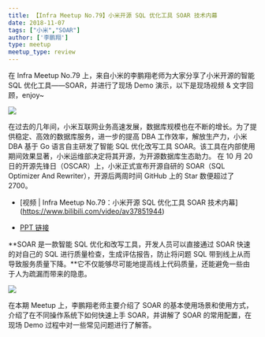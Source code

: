 ```yaml
---
title: 【Infra Meetup No.79】小米开源 SQL 优化工具 SOAR 技术内幕
date: 2018-11-07
tags: ["小米","SOAR"]
author: ['李鹏翔']
type: meetup
meetup_type: review
---
```


在 Infra Meetup No.79 上，来自小米的李鹏翔老师为大家分享了小米开源的智能 SQL 优化工具——SOAR，并进行了现场 Demo 演示，以下是现场视频 & 文字回顾，enjoy~

![](https://upload-images.jianshu.io/upload_images/542677-aa4219c8e2a0393e?imageMogr2/auto-orient/strip%7CimageView2/2/w/1240)

在过去的几年间，小米互联网业务高速发展，数据库规模也在不断的增长。为了提供稳定、高效的数据库服务，进一步的提高 DBA 工作效率，解放生产力，小米 DBA 基于 Go 语言自主研发了智能 SQL 优化改写工具 SOAR。该工具在内部使用期间效果显著，小米运维部决定将其开源，为开源数据库生态助力。 在 10 月 20 日的开源先锋日（OSCAR）上，小米正式宣布开源自研的 SOAR（SQL Optimizer And Rewriter），开源后两周时间 GitHub 上的 Star 数便超过了 2700。

- [视频 | Infra Meetup No.79：小米开源 SQL 优化工具 SOAR 技术内幕]
(https://www.bilibili.com/video/av37851944)

- [PPT 链接](https://eyun.baidu.com/s/3raldaMS)

**SOAR 是一款智能 SQL 优化和改写工具，开发人员可以直接通过 SOAR 快速的对自己的 SQL 进行质量检查，生成评估报告，防止将问题 SQL 带到线上从而导致服务质量下降。**它不仅能够尽可能地提高线上代码质量，还能避免一些由于人为疏漏而带来的隐患。

![](https://upload-images.jianshu.io/upload_images/542677-7f05b32ccc6f7238?imageMogr2/auto-orient/strip%7CimageView2/2/w/1240)

在本期 Meetup 上，李鹏翔老师主要介绍了 SOAR 的基本使用场景和使用方式，介绍了在不同操作系统下如何快速上手 SOAR，并讲解了 SOAR 的常用配置，在现场 Demo 过程中对一些常见问题进行了解答。





